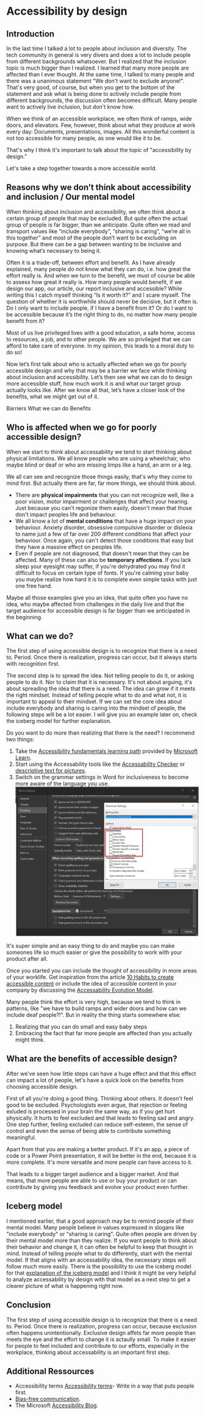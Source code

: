# Accessibility by design

## Introduction
In the last time I talked a lot to people about inclusion and diversity. The tech community in general is very divers and does a lot to include people from different backgrounds whatsoever. But I realized that the inclusion topic is much bigger than I realized. I learned that many more people are affected than I ever thought. 
At the same time, I talked to many people and there was a unanimous statement "We don't want to exclude anyone!". That's very good, of course, but when you get to the bottom of the statement and ask what is being done to actively include people from different backgrounds, the discussion often becomes difficult. Many people want to actively live inclusion, but don't know how. 

When we think of an accessible workplace, we often think of ramps, wide doors, and elevators. Few, however, think about what they produce at work every day: Documents, presentations, images. All this wonderful content is not too accessible for many people, as one would like it to be. 

That's why I think it's important to talk about the topic of "accessibility by design." 

Let's take a step together towards a more accessible world.

## Reasons why we don’t think about accessibility and inclusion / Our mental model
When thinking about inclusion and accessibility, we often think about a certain group of people that may be excluded. But quite often the actual group of people is far bigger, than we anticipate. 
Quite often we read and transport values like “include everybody”, “sharing is caring”, “we’re all in this together” and most of the people don’t want to be excluding on purpose. But there can be a gap between wanting to be inclusive and knowing what’s necessary to being it. 

Often it is a trade-off, between effort and benefit. As I have already explained, many people do not know what they can do, i.e. how great the effort really is. And when we turn to the benefit, we must of course be able to assess how great it really is. How many people would benefit, if we design our app, our article, our report inclusive and accessible? 
While writing this I catch myself thinking “Is it worth it?” and I scare myself. The question of whether it is worthwhile should never be decisive, but it often is.
Do I only want to include people, if I have a benefit from it? Or do I want to be accessible because it’s the right thing to do, no matter how many people benefit from it? 

Most of us live privileged lives with a good education, a safe home, access to resources, a job, and to other people. We are so privileged that we can afford to take care of everyone.
In my opinion, this leads to a moral duty to do so!

Now let’s first talk about who is actually affected when we go for poorly accessible design and why that may be a barrier we face while thinking about inclusion and accessibility. Let’s then see what we can do to design more accessible stuff, how much work it is and what our target group actually looks like.
After we know all that, let’s have a closer look of the benefits, what we might get out of it.

Barriers
What we can do
Benefits

## Who is affected when we go for poorly accessible design?
When we start to think about accessability we tend to start thinking about physical limitations. We all know people who are using a wheelchair, who maybe blind or deaf or who are missing limps like a hand, an arm or a leg. 

We all can see and recognize those things easily, that's why they come to mind first. But actually there are far, far more things, we should think about.
- There are **physical impairments** that you can not recognize well, like a poor vision, motor impairment or challenges that affect your hearing. Just because you can't regonize them easily, doesn't mean that those don't impact peoples life and behaviour.
- We all know a lot of **mental conditions** that have a huge impact on your behaviour. Anxiety disorder, obsessive compulsive disorder or dislexia to name just a few of far over 200 different conditions that affect your behaviour. Once again, you can't detect those conditions that easy but they have a massive effect on peoples life. 
- Even if people are not diagnosed, that doesn't mean that they can be affected. Many of these can also be **temporary affections**. If you lack sleep your eyesight may suffer, if you're dehydrated you may find it difficult to focus on certain type of fonts. If you're calming your baby you maybe realize how hard it is to complete even simple tasks with just one free hand. 

Maybe all those examples give you an idea, that quite often you have no idea, who maybe affected from challenges in the daily live and that the target audience for accessible design is far bigger than we anticipated in the beginning. 


## What can we do?
The first step of using accessible design is to recognize that there is a need to. Period.
Once there is realization, progress can occur, but it always starts with recognition first.

The second step is to spread the idea. Not telling people to do it, or asking people to do it. Nor to claim that it is necessary. It's not about arguing, it's about spreading the idea that there is a need. The idea can grow if it meets the right mindset. Instead of telling people what to do and what not, it is important to appeal to their mindset. If we can set the core idea about include everybody and sharing is caring into the mindset of people, the following steps will be a lot easier. I will give you an example later on, check the iceberg model for further explanation.

Do you want to do more than realizing that there is the need? I recommend two things:
1. Take the [Accessibility fundamentals learning path](https://docs.microsoft.com/en-us/learn/paths/accessibility-fundamentals/) provided by [Microsoft Learn](https://docs.microsoft.com/en-us/learn/).
2. Start using the Accessability tools like the [Accessability Checker](https://support.microsoft.com/en-us/topic/improve-accessibility-with-the-accessibility-checker-a16f6de0-2f39-4a2b-8bd8-5ad801426c7f) or [descriptive text for pictures](https://support.microsoft.com/en-us/topic/everything-you-need-to-know-to-write-effective-alt-text-df98f884-ca3d-456c-807b-1a1fa82f5dc2).
3. Switch on the grammar settings in Word for inclusiveness to become more aware of the language you use. ![Showing the grammer settings in Word for inclusiveness](Word%20Options.png)

It's super simple and an easy thing to do and maybe you can make someones life so much easier or give the possibility to work with your product after all. 

Once you started you can include the thought of accessibility in more areas of your worklife. Get inspiration from the article [10 Habits to create accessible content](https://blogs.microsoft.com/accessibility/10-habits-to-create-accessible-content/) or include the idea of accessible content in your company by discussing the [Accessability Evolution Model](https://blogs.microsoft.com/accessibility/accessibility-evolution-model/).

Many people think the effort is very high, because we tend to think in patterns, like "we have to build ramps and wider doors and how can we include deaf people?!". But in reality the thing starts somewhere else:
1. Realizing that you can do small and easy baby steps
2. Embracing the fact that far more people are affected than you actually might think.


## What are the benefits of accessible design?
After we've seen how little steps can have a huge effect and that this effect can impact a lot of people, let's have a quick look on the benefits from choosing accessible design. 

First of all you're doing a good thing. Thinking about others. It doesn't feel good to be excluded. Psychologists even argue, that rejection or feeling exluded is processed in your brain the same way, as if you get hurt physically. It hurts to feel excluded and that leads to feeling sad and angry. One step further, feeling excluded can reduce self-esteem, the sense of control and even the sense of being able to contribute something meaningful.

Apart from that you are making a better product. If it's an app, a piece of code or a Power Point presentation, it will be better in the end, because it is more complete. It's more versatile and more people can have access to it.

That leads to a bigger target audience and a bigger market. And that means, that more people are able to use or buy your product or can contribute by giving you feedback and evolve your product even further.

## Iceberg model
I mentioned earlier, that a good approach may be to remind people of their mental model. Many people believe in values expressed in slogans like "include everybody" or "sharing is caring". Quite often people are driven by their mental model more than they realize. If you want people to think about their behavior and change it, it can often be helpful to keep that thought in mind. Instead of telling people what to do differently, start with the mental model. If that aligns with an accessability idea, the necessary steps will follow much more easily. There is the possibility to use the iceberg model for that [explanation of the iceberg model](https://docs.microsoft.com/en-us/microsoft-365/community/why-m365-adoption-projects-fail#the-iceberg-model) and I think it might be very helpful to analyze accessability by design with that model as a next step to get a clearer picture of what is happening right now.

## Conclusion
The first step of using accessible design is to recognize that there is a need to. Period.
Once there is realization, progress can occur, because exclusion often happens unintentionally. Exclusive design affets far more people than meets the eye and the effort to change it is actaully small. To make it easier for people to feel included and contribute to our efforts, especially in the workplace, thinking about accessability is an important first step. 

## Additional Ressources
- Accessibility terms [Accessibility terms](https://docs.microsoft.com/en-us/style-guide/a-z-word-list-term-collections/term-collections/accessibility-terms)- Write in a way that puts people first.
- [Bias-free communication](https://docs.microsoft.com/en-us/style-guide/bias-free-communication).
- The Microsoft [Accessibility Blog](https://www.microsoft.com/en-us/accessibility?rtc=1).

